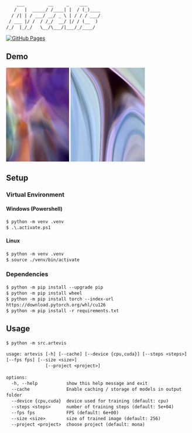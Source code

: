 ```text
    ___         __     _    ___     
   /   |  _____/ /____| |  / (_)____
  / /| | / ___/ __/ _ \ | / / / ___/
 / ___ |/ /  / /_/  __/ |/ / (__  ) 
/_/  |_/_/   \__/\___/|___/_/____/  
```

[![GitHub Pages](https://github.com/s9latimm/artevis/actions/workflows/github-pages.yml/badge.svg)](https://s9latimm.github.io/artevis/)

## Demo

<img src="web/images/mona/0-1-1-2-3_art.png" height="256"/>
<img src="web/images/fog/1-0-1-2-2_art.png" height="256"/>

## Setup

### Virtual Environment

#### Windows (Powershell)

```shell
$ python -m venv .venv
$ .\.activate.ps1
```

#### Linux

```shell
$ python -m venv .venv
$ source ./venv/bin/activate
```

### Dependencies

```shell
$ python -m pip install --upgrade pip
$ python -m pip install wheel
$ python -m pip install torch --index-url https://download.pytorch.org/whl/cu126
$ python -m pip install -r requirements.txt
```

## Usage

```shell
$ python -m src.artevis
```

```text
usage: artevis [-h] [--cache] [--device {cpu,cuda}] [--steps <steps>] [--fps fps] [--size <size>]
               [--project <project>]

options:
  -h, --help           show this help message and exit
  --cache              Enable caching / storage of models in output folder
  --device {cpu,cuda}  device used for training (default: cpu)
  --steps <steps>      number of training steps (default: 5e+04)
  --fps fps            FPS (default: 6e+00)
  --size <size>        size of trained image (default: 256)
  --project <project>  choose project (default: mona)
```
